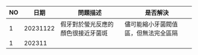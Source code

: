 | NO | 日期 | 問題描述 | 是否解決 |
| -- | ---- | ------- | ------- |
| 1 | 20231122 | 假牙對於螢光反應的顏色很接近牙菌斑 | 儘可能縮小牙菌閥值區，但無法完全區隔 |
| 1 | 202311 |  |  |



